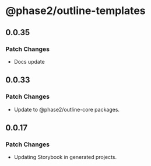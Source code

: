 # @phase2/outline-templates

## 0.0.35

### Patch Changes

- Docs update

## 0.0.33

### Patch Changes

- Update to @phase2/outline-core packages.

## 0.0.17

### Patch Changes

- Updating Storybook in generated projects.
